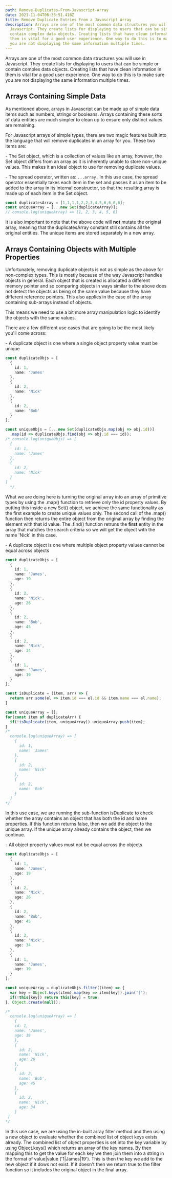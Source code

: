```yaml
---
path: Remove-Duplicates-From-Javascript-Array
date: 2021-11-04T06:35:51.418Z
title: Remove Duplicate Entries From a Javascript Array
description: Arrays are one of the most common data structures you will use in
  Javascript. They create lists for displaying to users that can be simple or
  contain complex data objects. Creating lists that have clean information in
  them is vital for a good user experience. One way to do this is to make sure
  you are not displaying the same information multiple times.
---
```

Arrays are one of the most common data structures you will use in Javascript. They create lists for displaying to users that can be simple or contain complex data objects. Creating lists that have clean information in them is vital for a good user experience. One way to do this is to make sure you are not displaying the same information multiple times.

## Arrays Containing Simple Data

As mentioned above, arrays in Javascript can be made up of simple data items such as numbers, strings or booleans. Arrays containing these sorts of data entities are much simpler to clean up to ensure only distinct values are remaining.

For Javascript arrays of simple types, there are two magic features built into the language that will remove duplicates in an array for you. These two items are:

\- The Set object, which is a collection of values like an array, however, the Set object differs from an array as it is inherently unable to store non-unique values. This makes it an ideal object to use for removing duplicate values. 

\- The spread operator, written as: `...array.` In this use case, the spread operator essentially takes each item in the set and passes it as an item to be added to the array in its internal constructor, so that the resulting array is made up of each item in the Set object.

```typescript
const duplicatesArray = [1,1,1,1,2,2,3,4,5,6,6,6,6];
const uniqueArray = [...new Set(duplicateArray)];
// console.log(uniqueArray) => [1, 2, 3, 4, 5, 6]
```

It is also important to note that the above code will **not** mutate the original array, meaning that the duplicatesArray constant still contains all the original entities. The unique items are stored separately in a new array.

## Arrays Containing Objects with Multiple Properties

Unfortunately, removing duplicate objects is not as simple as the above for non-complex types. This is mostly because of the way Javascript handles objects in general. Each object that is created is allocated a different memory pointer and so comparing objects in ways similar to the above does not detect the objects as being of the same value because they have different reference pointers. This also applies in the case of the array containing sub-arrays instead of objects.

This means we need to use a bit more array manipulation logic to identify the objects with the same values.

There are a few different use cases that are going to be the most likely you'll come across:

\- A duplicate object is one where a single object property value must be unique

```typescript
const duplicateObjs = [
  {
    id: 1,
    name: 'James'
  },
  {
    id: 2,
    name: 'Nick'
  },
  {
    id: 2,
    name: 'Bob'
  }
];

const uniqueObjs = [...new Set(duplicateObjs.map(obj => obj.id))]
  .map(id => duplicateObjs.find(obj => obj.id === id));
/* console.log(uniqueObjs) => [
  {
    id: 1,
    name: 'James'
  },
  {
    id: 2,
    name: 'Nick'
  }
]
  */
```

What we are doing here is turning the original array into an array of primitive types by using the .map() function to retrieve only the id property values. By putting this inside a new Set() object, we achieve the same functionality as the first example to create unique values only. The second call of the .map() function then returns the entire object from the original array by finding the element with that id value. The .find() function retruns the **first** entity in the array that matches the search criteria so we will get the object with the name 'Nick' in this case.

\- A duplicate object is one where multiple object property values cannot be equal across objects

```typescript
const duplicateObjs = [
  {
    id: 1,
    name: 'James',
    age: 19
  },
  {
    id: 2,
    name: 'Nick',
    age: 26
  },
  {
    id: 2,
    name: 'Bob',
    age: 45
  },
  {
    id: 2,
    name: 'Nick',
    age: 34
  },
  {
    id: 1,
    name: 'James',
    age: 19
  }
];

const isDuplicate = (item, arr) => { 
  return arr.some(el => item.id === el.id && item.name === el.name);
}

const uniqueArray = [];
for(const item of duplicateArr) {
  if(!isDuplicate(item, uniqueArray)) uniqueArray.push(item);
}
/* 
  console.log(uniqueArray) => [
    {
      id: 1,
      name: 'James'
    },
    {
      id: 2,
      name: 'Nick'
    },
    {
      id: 2,
      name: 'Bob'
    }
  ]
*/
```

In this use case, we are running the sub-function isDuplicate to check whether the array contains an object that has both the id and name properties. If this function returns false, then we add the object to the unique array. If the unique array already contains the object, then we continue. 

\- All object property values must not be equal across the objects

```typescript
const duplicateObjs = [
  {
    id: 1,
    name: 'James',
    age: 19
  },
  {
    id: 2,
    name: 'Nick',
    age: 26
  },
  {
    id: 2,
    name: 'Bob',
    age: 45
  },
  {
    id: 2,
    name: 'Nick',
    age: 34
  },
  {
    id: 1,
    name: 'James',
    age: 19
  }
];

const uniqueArray = duplicateObjs.filter((item) => {
  var key = Object.keys(item).map(key => item[key]).join('|');
  if(!this[key]) return this[key] = true;
}, Object.create(null));

/* 
  console.log(uniqueArray) => [
    {
    id: 1,
    name: 'James',
    age: 19
    },
    {
      id: 2,
      name: 'Nick',
      age: 26
    },
    {
      id: 2,
      name: 'Bob',
      age: 45
    },
    {
      id: 2,
      name: 'Nick',
      age: 34
    }
 ]
*/
```

In this use case, we are using the in-built array filter method and then using a new object to evaluate whether the combined list of object keys exists already. The combined list of object properties is set into the key variable by using Object.keys() which returns an array of the key names. By then mapping this to get the value for each key we then join them into a string in the format of value|value ('1|James|19'). This is then the key we add to the new object if it dows not exist. If it doesn't then we return true to the filter function so it includes the original object in the final array.